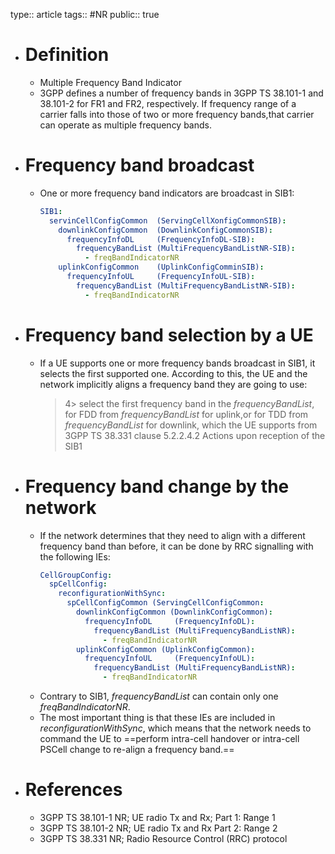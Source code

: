 type:: article
tags:: #NR
public:: true

- # Definition
	- Multiple Frequency Band Indicator
	- 3GPP defines a number of frequency bands in 3GPP TS 38.101-1 and 38.101-2 for FR1 and FR2, respectively. If frequency range of a carrier falls into those of two or more frequency bands,that carrier can operate as multiple frequency bands.
- # Frequency band broadcast
	- One or more frequency band indicators are broadcast in SIB1:
	  ```yml
	  SIB1:
	    servinCellConfigCommon  (ServingCellXonfigCommonSIB):
	      downlinkConfigCommon  (DownlinkConfigCommonSIB):
	        frequencyInfoDL     (FrequencyInfoDL-SIB):
	          frequencyBandList (MultiFrequencyBandListNR-SIB):
	            - freqBandIndicatorNR
	      uplinkConfigCommon    (UplinkConfigComminSIB):
	        frequencyInfoUL     (FrequencyInfoUL-SIB):
	          frequencyBandList (MultiFrequencyBandListNR-SIB):
	            - freqBandIndicatorNR
	  ```
- # Frequency band selection by a UE
	- If a UE supports one or more frequency bands broadcast in SIB1, it selects the first supported one. According to this, the UE and the network implicitly aligns a frequency band they are going to use:
	  > 4> select the first frequency band in the _frequencyBandList_, for FDD from _frequencyBandList_ for uplink,or for TDD from _frequencyBandList_ for downlink, which the UE supports
	  from 3GPP TS 38.331 clause 5.2.2.4.2  Actions upon reception of the SIB1
- # Frequency band change by the network
	- If the network determines that they need to align with a different frequency band than before, it can be done by RRC signalling with the following IEs:
	  ```yml
	  CellGroupConfig:
	    spCellConfig:
	      reconfigurationWithSync:
	        spCellConfigCommon (ServingCellConfigCommon:
	          downlinkConfigCommon (DownlinkConfigCommon):
	            frequencyInfoDL     (FrequencyInfoDL):
	              frequencyBandList (MultiFrequencyBandListNR):
	                - freqBandIndicatorNR
	          uplinkConfigCommon (UplinkConfigCommon):
	            frequencyInfoUL     (FrequencyInfoUL):
	              frequencyBandList (MultiFrequencyBandListNR):
	                - freqBandIndicatorNR
	  ```
	- Contrary to SIB1, _frequencyBandList_ can contain only one _freqBandIndicatorNR_.
	- The most important thing is that these IEs are included in _reconfigurationWithSync_, which means that the network needs to command the UE to ==perform intra-cell handover or intra-cell PSCell change to re-align a frequency band.==
- # References
	- 3GPP TS 38.101-1 NR; UE radio Tx and Rx; Part 1: Range 1
	- 3GPP TS 38.101-2 NR; UE radio Tx and Rx Part 2: Range 2
	- 3GPP TS 38.331 NR; Radio Resource Control (RRC) protocol